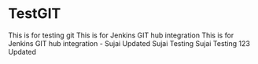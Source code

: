 # TestGIT
This is for testing git
This is for Jenkins GIT hub integration 
This is for Jenkins GIT hub integration - Sujai Updated
Sujai Testing
Sujai Testing 123 Updated
